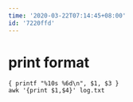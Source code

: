 ```yaml
---
time: '2020-03-22T07:14:45+08:00'
id: '7220ffd'
---
```


# print format
```
{ printf "%10s %6d\n", $1, $3 }
awk '{print $1,$4}' log.txt
```